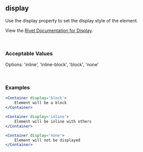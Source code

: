 ## display

Use the display property to set the display style of the element.

View the [Rivet Documentation for Display](https://rivet.iu.edu/utilities/display/).

<br/>

### Acceptable Values

Options: 'inline', 'inline-block', 'block', 'none'

<br/>

### Examples
```jsx
<Container display='block'>
    Element will be a block
</Container>

<Container display='inline'>
    Element will be inline with others
</Container>

<Container display='none'>
    Element will not be displayed
</Container>
```